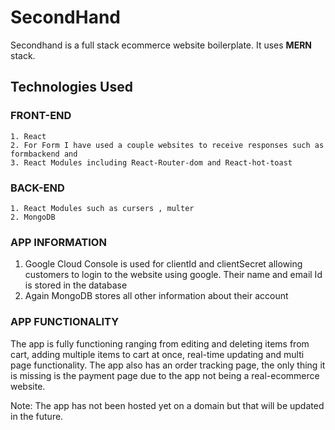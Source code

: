 # SecondHand
Secondhand is a full stack ecommerce website boilerplate. It uses **MERN** stack.

## Technologies Used

### FRONT-END
    1. React
    2. For Form I have used a couple websites to receive responses such as formbackend and
    3. React Modules including React-Router-dom and React-hot-toast

### BACK-END
    1. React Modules such as cursers , multer
    2. MongoDB

### APP INFORMATION

1. Google Cloud Console is used for clientId and clientSecret allowing customers to login to the website using google. Their name and email Id is stored in the database
2. Again MongoDB stores all other information about their account

### APP FUNCTIONALITY
The app is fully functioning ranging from editing and deleting items from cart, adding multiple items to cart at once, real-time updating and multi page functionality.
The app also has an order tracking page, the only thing it is missing is the payment page due to the app not being a real-ecommerce website.

Note: The app has not been hosted yet on a domain but that will be updated in the future.
